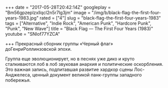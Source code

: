 +++
date = "2017-05-28T20:42:14Z"
googleplay = "Bm56gpzeplzxllqcl2n5r7lg3jm"
image = "/img/b/black-flag-the-first-four-years-1983.jpg"
rated = ["4"]
slug = "black-flag-the-first-four-years-1983"
tags = ["Alternative", "Indie Rock", "American Punk", "Hardcore Punk", "Punk", "New Wave"]
title = "Black Flag — The First Four Years (1983)"
youtube = "SNIof77YZCA"

+++
Прекрасный сборник группы &laquo;Черный флаг&raquo; доГенриРоллинзовской эпохи.

Группа еще эволюционирует, но&nbsp;в&nbsp;песнях уже дико и&nbsp;круто сталкиваются лоб в&nbsp;лоб звуковая анархия и&nbsp;политические оскорбления. Это важная запись, подпитавшая развитие хардкор сцены Лос-Анджелеса, ценный документ великой панк-группы западного побережья.